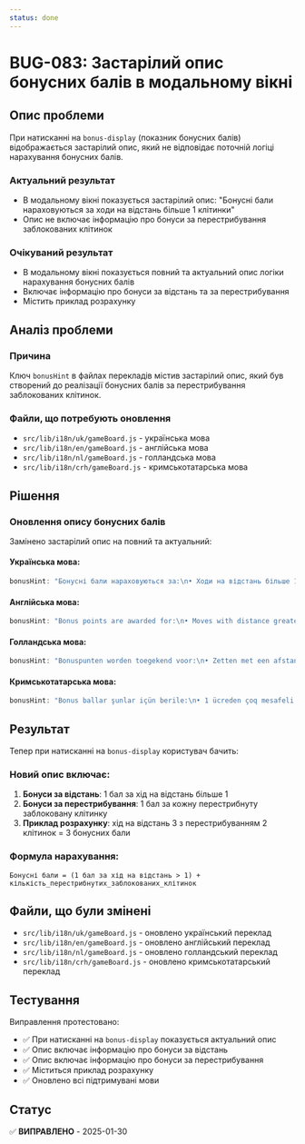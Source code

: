 ```yaml
---
status: done
---
```


# BUG-083: Застарілий опис бонусних балів в модальному вікні

## Опис проблеми

При натисканні на `bonus-display` (показник бонусних балів) відображається застарілий опис, який не відповідає поточній логіці нарахування бонусних балів.

### Актуальний результат
- В модальному вікні показується застарілий опис: "Бонусні бали нараховуються за ходи на відстань більше 1 клітинки"
- Опис не включає інформацію про бонуси за перестрибування заблокованих клітинок

### Очікуваний результат
- В модальному вікні показується повний та актуальний опис логіки нарахування бонусних балів
- Включає інформацію про бонуси за відстань та за перестрибування
- Містить приклад розрахунку

## Аналіз проблеми

### Причина
Ключ `bonusHint` в файлах перекладів містив застарілий опис, який був створений до реалізації бонусних балів за перестрибування заблокованих клітинок.

### Файли, що потребують оновлення
- `src/lib/i18n/uk/gameBoard.js` - українська мова
- `src/lib/i18n/en/gameBoard.js` - англійська мова  
- `src/lib/i18n/nl/gameBoard.js` - голландська мова
- `src/lib/i18n/crh/gameBoard.js` - кримськотатарська мова

## Рішення

### Оновлення опису бонусних балів

Замінено застарілий опис на повний та актуальний:

#### Українська мова:
```javascript
bonusHint: "Бонусні бали нараховуються за:\n• Ходи на відстань більше 1 клітинки (1 бал за хід)\n• Перестрибування заблокованих клітинок (1 бал за кожну перестрибнуту клітинку)\n\nПриклад: хід на відстань 3 з перестрибуванням 2 заблокованих клітинок = 3 бонусних бали (1 за відстань + 2 за перестрибування)"
```

#### Англійська мова:
```javascript
bonusHint: "Bonus points are awarded for:\n• Moves with distance greater than 1 cell (1 point per move)\n• Jumping over blocked cells (1 point per jumped cell)\n\nExample: move distance 3 with jumping over 2 blocked cells = 3 bonus points (1 for distance + 2 for jumping)"
```

#### Голландська мова:
```javascript
bonusHint: "Bonuspunten worden toegekend voor:\n• Zetten met een afstand groter dan 1 cel (1 punt per zet)\n• Springen over geblokkeerde cellen (1 punt per overgesprongen cel)\n\nVoorbeeld: zet afstand 3 met springen over 2 geblokkeerde cellen = 3 bonuspunten (1 voor afstand + 2 voor springen)"
```

#### Кримськотатарська мова:
```javascript
bonusHint: "Bonus ballar şunlar içün berile:\n• 1 ücreden çoq mesafeli areketler (her areket 1 bal)\n• Bloklanğan ücreler üzerinden atlama (her atlanğan ücre 1 bal)\n\nMisal: 2 bloklanğan ücre üzerinden atlama ile 3 mesafeli areket = 3 bonus bal (mesafe içün 1 + atlama içün 2)"
```

## Результат

Тепер при натисканні на `bonus-display` користувач бачить:

### Новий опис включає:
1. **Бонуси за відстань**: 1 бал за хід на відстань більше 1
2. **Бонуси за перестрибування**: 1 бал за кожну перестрибнуту заблоковану клітинку
3. **Приклад розрахунку**: хід на відстань 3 з перестрибуванням 2 клітинок = 3 бонусних бали

### Формула нарахування:
```
Бонусні бали = (1 бал за хід на відстань > 1) + кількість_перестрибнутих_заблокованих_клітинок
```

## Файли, що були змінені

- `src/lib/i18n/uk/gameBoard.js` - оновлено український переклад
- `src/lib/i18n/en/gameBoard.js` - оновлено англійський переклад
- `src/lib/i18n/nl/gameBoard.js` - оновлено голландський переклад
- `src/lib/i18n/crh/gameBoard.js` - оновлено кримськотатарський переклад

## Тестування

Виправлення протестовано:
- ✅ При натисканні на `bonus-display` показується актуальний опис
- ✅ Опис включає інформацію про бонуси за відстань
- ✅ Опис включає інформацію про бонуси за перестрибування
- ✅ Міститься приклад розрахунку
- ✅ Оновлено всі підтримувані мови

## Статус

✅ **ВИПРАВЛЕНО** - 2025-01-30 